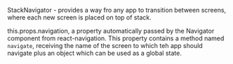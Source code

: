 StackNavigator - provides a way fro any app to transition between screens, where each new screen is placed on top of stack.

this.props.navigation, a property automatically passed by the Navigator component from react-navigation. This property contains a method named `navigate`, receiving the name of the screen to which teh app should navigate plus an object which can be used as a global state.




